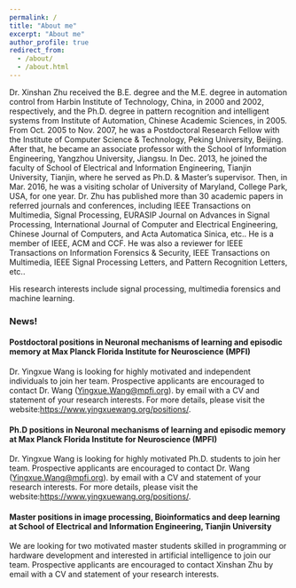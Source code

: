 ```yaml
---
permalink: /
title: "About me"
excerpt: "About me"
author_profile: true
redirect_from: 
  - /about/
  - /about.html
---
```


Dr. Xinshan Zhu received the B.E. degree and the M.E. degree in automation control from Harbin Institute of Technology, China, in 2000 and 2002, respectively, and the Ph.D. degree in pattern recognition and intelligent systems from Institute of Automation, Chinese Academic Sciences, in 2005. From Oct. 2005 to Nov. 2007, he was a Postdoctoral Research Fellow with the Institute of Computer Science & Technology, Peking University, Beijing. After that, he became an associate professor with the School of Information Engineering, Yangzhou University, Jiangsu. In Dec. 2013, he joined the faculty of School of Electrical and Information Engineering, Tianjin University, Tianjin, where he served as Ph.D. & Master’s supervisor. Then, in Mar. 2016, he was a visiting scholar of University of Maryland, College Park, USA, for one year. Dr. Zhu has published more than 30 academic papers in referred journals and conferences, including IEEE Transactions on Multimedia, Signal Processing, EURASIP Journal on Advances in Signal Processing, International Journal of Computer and Electrical Engineering, Chinese Journal of Computers, and Acta Automatica Sinica, etc.. He is a member of IEEE, ACM and CCF. He was also a reviewer for IEEE Transactions on Information Forensics & Security, IEEE Transactions on Multimedia, IEEE Signal Processing Letters, and Pattern Recognition Letters, etc..

His research interests include signal processing, multimedia forensics and machine learning.

### News!

#### Postdoctoral positions in Neuronal mechanisms of learning and episodic memory at Max Planck Florida Institute for Neuroscience (MPFI)  
Dr. Yingxue Wang is looking for highly motivated and independent individuals to join her team. Prospective applicants are encouraged to contact Dr. Wang (Yingxue.Wang@mpfi.org). by email with a CV and statement of your research interests. For more details, please visit the website:https://www.yingxuewang.org/positions/.

#### Ph.D positions in Neuronal mechanisms of learning and episodic memory at Max Planck Florida Institute for Neuroscience (MPFI)  
Dr. Yingxue Wang is looking for highly motivated Ph.D. students to join her team. Prospective applicants are encouraged to contact Dr. Wang (Yingxue.Wang@mpfi.org). by email with a CV and statement of your research interests. For more details, please visit the website:https://www.yingxuewang.org/positions/.

#### Master positions in image processing, Bioinformatics and deep learning at School of Electrical and Information Engineering, Tianjin University  
We are looking for two motivated master students skilled in programming or hardware development and interested in artificial intelligence to join our team. Prospective applicants are encouraged to contact Xinshan Zhu by email with a CV and statement of your research interests.
